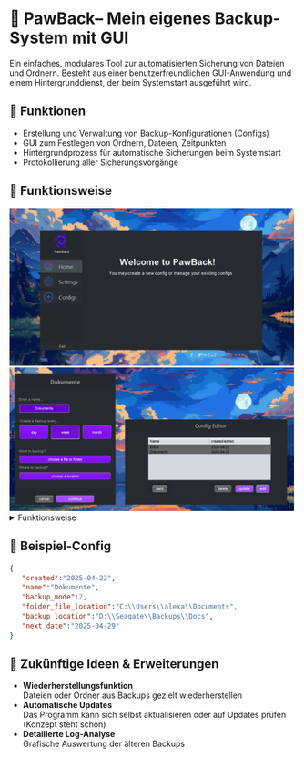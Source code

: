 # 📁 PawBack– Mein eigenes Backup-System mit GUI

Ein einfaches, modulares Tool zur automatisierten Sicherung von Dateien und Ordnern.
Besteht aus einer benutzerfreundlichen GUI-Anwendung und einem Hintergrunddienst, der beim Systemstart ausgeführt wird.


## 🔧 Funktionen
- Erstellung und Verwaltung von Backup-Konfigurationen (Configs)
- GUI zum Festlegen von Ordnern, Dateien, Zeitpunkten
- Hintergrundprozess für automatische Sicherungen beim Systemstart
- Protokollierung aller Sicherungsvorgänge


## 🧠 Funktionsweise
  
<img src="https://github.com/MiauMiez/PawBack-BackupTool/blob/4cf6d28a2c2513c5d58d105774006921c17ed8fd/other/home.png?raw=true" width="500"/>
<img src="https://github.com/MiauMiez/PawBack-BackupTool/blob/9021b019f3061c035d5508ed10d0784ae4efab09/other/editor_creator.png" width="500"/>

<details>
<summary>Funktionsweise</summary>
Beim ersten Start erstellt das Programm automatisch einen Ordner im Benutzerverzeichnis des aktuellen Windows-Nutzers.

Über die grafische Oberfläche kann der Nutzer dann eine neue Config (Konfiguration) anlegen. Dazu vergibt er zunächst einen Namen und wählt aus, ob das Backup täglich, wöchentlich oder monatlich durchgeführt werden soll. Anschließend kann er mit dem integrierten Dateiauswahldialog (File Chooser) den gewünschten Ordner oder die Datei für die Sicherung auswählen. Mit einem Klick auf „Continue“ werden alle Eingaben überprüft, zum Beispiel, ob der Pfad existiert und alle Felder korrekt ausgefüllt wurden.

Sind die Eingaben gültig, wird die Konfiguration als .json-Datei gespeichert. Um doppelte Dateinamen zu vermeiden, wird zusätzlich ein zufälliger String an den Dateinamen angehängt.

Der Hintergrunddienst prüft beim Systemstart, ob Sicherungen anstehen. Dazu schaut er sich den Zeitstempel next_date in jeder Config an und entscheidet, ob heute ein Backup durchgeführt werden soll.

Configs können jederzeit über den  Config-Editor bearbeitet oder gelöscht werden. Dort werden alle vorhandenen Konfigurationen übersichtlich in einer Tabelle angezeigt.

</details>


## 📂 Beispiel-Config
```json
{
   "created":"2025-04-22",
   "name":"Dokumente",
   "backup_mode":2,
   "folder_file_location":"C:\\Users\\alexa\\Documents",
   "backup_location":"D:\\Seagate\\Backups\\Docs",
   "next_date":"2025-04-29"
}
```
## 🌱 Zukünftige Ideen & Erweiterungen
-  **Wiederherstellungsfunktion**  
  Dateien oder Ordner aus Backups gezielt wiederherstellen
 - **Automatische Updates**  
  Das Programm kann sich selbst aktualisieren oder auf Updates prüfen (Konzept steht schon)
 - **Detailierte Log-Analyse**  
  Grafische Auswertung der älteren Backups

  

